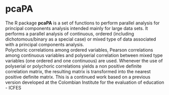 # pcaPA

The R package **pcaPA** is a set of functions to perform parallel analysis for
principal components analysis intended mainly for large data sets. It performs a 
parallel analysis of continuous, ordered (including dichotomous/binary as a special case) 
or mixed type of data associated with a principal components analysis.  
Polychoric correlations among ordered variables, Pearson correlations among continuous 
variables and polyserial correlation between mixed type variables (one ordered and one continuous)
are used. Whenever the use of polyserial or polychoric correlations yields a non positive
definite correlation matrix, the resulting matrix is transformed into the nearest positive 
definite matrix. This is a continued work based on a previous version developed at the Colombian 
Institute for the evaluation of education - ICFES

